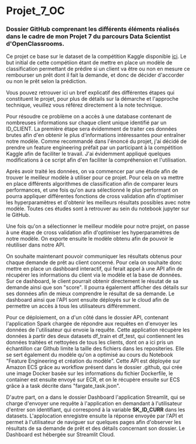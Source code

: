 # Projet_7_OC

### Dossier GitHub comprenant les différents éléments réalisés dans le cadre de mon Projet 7 du parcours Data Scientist d'OpenClassrooms.

Ce projet ce base sur le dataset de la compétition Kaggle disponible [ici](https://www.kaggle.com/competitions/home-credit-default-risk/overview). Le but initial de cette compétiion étant de mettre en place un modèle de classification permettant de prédire si un client va être ou non en mesure ce rembourser un prêt dont il fait la demande, et donc de décider d'accorder ou non le prêt selon la prédiction.

Vous pouvez retrouver ici un bref explicatif des différentes étapes qui constituent le projet, pour plus de détails sur la démarche et l'approche technique, veuillez vous référez directement à la note technique.

Pour résoudre ce problème on a accès à une database contenant de nombreuses informations sur chaque client unique identifié par un ID_CLIENT. La première étape sera évidemment de traiter ces données brutes afin d'en obtenir le plus d'informations intéressantes pour entraîner notre modèle. Comme recommandé dans l'énoncé du projet, j'ai décidé de prendre un feature engineering préfait par un participant à la compétition Kaggle afin de faciliter le travail. J'ai évidemment appliqué quelques modifications à ce script afin d'en faciliter la compréhension et l'utilisation.

Après avoir traité les données, on va commencer par une étude afin de trouver le meilleur modèle à utiliser pour ce projet. Pour cela on va mettre en place différents algorithmes de classification afin de comparer leurs performances, et une fois qu'on aura sélectionné le plus performant on pourra appliquer différentes fonctions de cross validation afin d'optimiser les hyperparamètres et d'obtenir les meilleurs résultats possibles avec notre modèle. Toutes ces études sont à retrouver au sein du notebook jupyter sur le GitHub.

Une fois qu'on a sélectionner le meilleur modèle pour notre projet, on passe à une étape de cross validation afin d'optimiser les hyperparamètres de notre modèle. On exporte ensuite le modèle obtenu afin de pouvoir le réutiliser dans notre API.

On souhaite maintenant pouvoir communiquer les résultats obtenus pour chaque demande de prêt au client concerné. Pour cela on souhaite donc mettre en place un dashboard interactif, qui ferait appel à une API afin de récupérer les informations du client via le modèle et la base de données. Sur ce dashboard, le client pourrait obtenir directement le résutat de sa demande ainsi que son "score". Il pourra également afficher des détails sur ses données afin de mieux comprendre le résultat de sa demande. Le dashboard ainsi que l'API sont ensuite déployés sur le cloud afin de permettre un accès à tous les utilisateurs différemment.

Pour ce déploiement, on a d'un côté dans le dossier API, contenant l'application Spark chargée de répondre aux requêtes en d'envoyer les données de l'utilisateur qui envoie la requête. Cette application récupère les données à partir des deux datasets df_train et df_test, qui contiennent les données traitées et nettoyées de tous les clients, dont on a ici pris un échantillon car Github limite la taille des fichiers dans les repositeries. Elle se sert également du modèle qu'on a optimisé au cours du Notebook "Feature Engineering et création du modèle". Cette API est déployée sur Amazon ECS grâce au workflow présent dans le dossier .github, qui crée une image Docker basée sur les informations du fichier Dockerfile, le container est ensuite envoyé sur ECR, et on le récupère ensuite sur ECS grâce à a task décrite dans "fargate_task.json".

D'autre part, on a dans le dossier Dashboard l'application Streamlit, qui se charge d'envoyer une requête à l'application en demandant à l'utilisateur d'entrer son identifiant, qui correspond à la variable **SK_ID_CURR** dans les datasets. L'applocation enregistre ensuite la réponse envoyée par l'API et permet à l'utilisateur de naviguer sur quelques pages afin d'observer les résultats de sa demande de prêt et des détails concernant son dossier. Le Dashboard est hébergée sur Streamlit Cloud.
